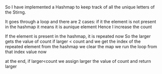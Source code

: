 So I have implemented a Hashmap to keep track of all the unique letters of the Stirng.

It goes through a loop and there are 2 cases:
if it the element is not present in the hashmap it means it is aunique element
Hence I increase the count

If the element is present in the hashmap, it is repeated now
So the larger gets the value of count if larger < count 
and we get the index of the repeated element from the hashmap 
we clear the map 
we run the loop from that index value now

at the end, 
if larger<count we assign larger the value of count 
and return larger
                
                
